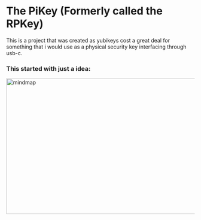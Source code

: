 # The PiKey (Formerly called the RPKey)

This is a project that was created as yubikeys cost a great deal for something that i would use as a physical security key interfacing through usb-c.


### This started with just a idea:

<img width="621" height="362" alt="mindmap" src="https://github.com/user-attachments/assets/839a356d-cfe5-4df6-8e52-73d7d7102c5f" />
